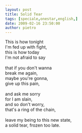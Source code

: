 ```yaml
---
layout: post
title: Solid Tear
tags: [speciale,onestar,english,]
date: 2009-02-16 23:50:00
author: pietro
---
```

This is how tonight<br/>I'm fed up with fight,<br/>this is how today<br/>I'm not afraid to say<br/><br/>that if you don't wanna<br/>break me again,<br/>maybe you're gonna,<br/>give up this pain,<br/><br/>and ask me sorry<br/>for I am slain,<br/>and so don't worry,<br/>that's a ring of the chain,<br/><br/>leave my being to this new state,<br/>a solid tear, frozen too late.
